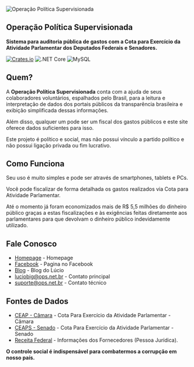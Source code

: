 
![Operação Política Supervisionada](https://github.com/ops-org/operacao-politica-supervisionada/blob/master/OPS/wwwroot/images/logo_grande.png?raw=true)

## Operação Política Supervisionada

**Sistema para auditoria pública de gastos com a Cota para Exercício da Atividade Parlamentar dos Deputados Federais e Senadores.**

[![Crates.io](https://img.shields.io/crates/l/rustc-serialize.svg?maxAge=2592000)]()
![.NET Core](https://img.shields.io/badge/language-NET.Core-green.svg)
![MySQL](https://img.shields.io/badge/DB-MySQL-lightgrey.svg)

## Quem?

A **Operação Política Supervisionada** conta com a ajuda de seus colaboradores voluntários, espalhados pelo Brasil, para a leitura e interpretação de dados dos portais públicos da transparência brasileira e exibição simplificada dessas informações.

Além disso, qualquer um pode ser um fiscal dos gastos públicos e este site oferece dados suficientes para isso.

Este projeto é político e social, mas não possui vínculo a partido político e não possui ligação privada ou fim lucrativo.

## Como Funciona

Seu uso é muito simples e pode ser através de smartphones, tablets e PCs.

Você pode fiscalizar de forma detalhada os gastos realizados via Cota para Atividade Parlamentar. 

Até o momento já foram economizados mais de R$ 5,5 milhões do dinheiro público graças a estas fiscalizações e às exigências feitas diretamente aos parlamentares para que devolvam o dinheiro público indevidamente utilizado.

## Fale Conosco
* [Homepage](http://ops.net.br) - Homepage
* [Facebook](https://www.facebook.com/operacaopoliticasupervisionada) - Pagina no Facebook
* [Blog](http://luciobig.com.br) - Blog do Lúcio
* luciobig@ops.net.br - Contato principal
* suporte@ops.net.br - Contato técnico

## Fontes de Dados
* [CEAP - Câmara](http://www2.camara.leg.br/transparencia/cota-para-exercicio-da-atividade-parlamentar/dados-abertos-cota-parlamentar) - Cota Para Exercício da Atividade Parlamentar - Câmara
* [CEAPS - Senado](https://www12.senado.gov.br/transparencia/dados-abertos/dados-abertos-ceaps) - Cota Para Exercício da Atividade Parlamentar - Senado
* [Receita Federal](http://www.receita.fazenda.gov.br/PessoaJuridica/CNPJ/cnpjreva/Cnpjreva_Solicitacao.asp) - Informações dos Fornecedores (Pessoa Jurídica).


**O controle social é indispensável para combatermos a corrupção em nosso país.**

